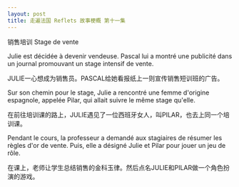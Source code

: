 ```yaml
---
layout: post
title: 走遍法国 Reflets 故事梗概 第十一集
---
```


销售培训 Stage de vente

Julie est décidée à devenir vendeuse. Pascal lui a montré une publicité dans un journal promouvant un stage intensif de vente.

JULIE一心想成为销售员。PASCAL给她看报纸上一则宣传销售短训班的广告。

Sur son chemin pour le stage, Julie a rencontré une femme d'origine espagnole, appelée Pilar, qui allait suivre le même stage qu'elle.

在前往培训课的路上，JULIE遇见了一位西班牙女人，叫PILAR，也去上同一个培训课。

Pendant le cours, la professeur a demandé aux stagiaires de résumer les règles d'or de vente. Puis, elle a désigné Julie et Pilar pour jouer un jeu de rôle.

在课上，老师让学生总结销售的金科玉律。然后点名JULIE和PILAR做一个角色扮演的游戏。
